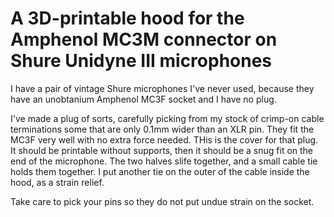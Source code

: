 # A 3D-printable hood for the Amphenol MC3M connector on Shure Unidyne III microphones

I have a pair of vintage Shure microphones I've never used, because they have an unobtanium Amphenol MC3F socket and I have no plug.

I've made a plug of sorts, carefully picking from my stock of crimp-on cable terminations some that are only 0.1mm wider than an XLR pin. They fit the MC3F very well with no extra force needed. THis is the cover for that plug. It should be printable without supports, then it should be a snug fit on the end of the microphone. The two halves slife together, and a small cable tie holds them together. I put another tie on the outer of the cable inside the hood, as a strain relief.

Take care to pick your pins so they do not put undue strain on the socket.
